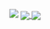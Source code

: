 <img src="https://www.codewars.com/users/sajxraj/badges/large">
<a href="https://github.com/sajxraj">
  <img align="center" src="https://github-readme-stats.vercel.app/api?username=sajxraj&show_icons=true&theme=dark&count_private=true&include_all_commits=true" />
</a>
<a href="https://github.com/sajxraj">
  <img align="center" src="https://github-readme-stats.vercel.app/api/top-langs/?username=sajxraj&show_icons=true&theme=dark&count_private=true&layout=compact&langs_count=10" />
</a>
